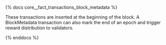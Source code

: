 {% docs core__fact_transactions_block_metadata %}

These transactions are inserted at the beginning of the block. A BlockMetadata transaction can also mark the end of an epoch and trigger reward distribution to validators.

{% enddocs %}

